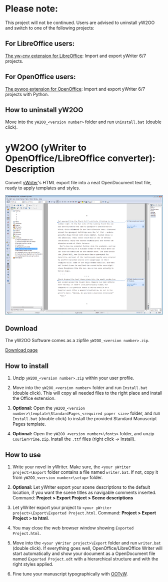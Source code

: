 # Please note: 

This project will not be continued. Users are advised to uninstall yW2OO and switch to one of the following projects: 

## For LibreOffice users: 

[The yw-cnv extension for LibreOffice](https://peter88213.github.io/yw-cnv): Import and export yWriter 6/7 projects. 


## For OpenOffice users: 

[The pywoo extension for OpenOffice](https://peter88213.github.io/pywoo): Import and export yWriter 6/7 projects with Python. 


## How to uninstall yW2OO

Move into the `yW2OO_<version number>` folder and run `Uninstall.bat` (double click). 


# yW2OO (yWriter to OpenOffice/LibreOffice converter): Description

Convert [yWriter](http://www.spacejock.com/yWriter5.html)'s HTML export file into a neat OpenDocument text file, ready to apply templates and styles.

![Screenshot: Generated ODT in OpenOffice Writer](https://raw.githubusercontent.com/peter88213/yW2OO/master/docs/Screenshots/Writer.png)


## Download

The yW2OO Software comes as a zipfile `yW2OO_<version number>.zip`. 

[Download page](https://github.com/peter88213/yW2OO/releases)

## How to install

1. Unzip `yW2OO_<version number>.zip` within your user profile.

2. Move into the `yW2OO_<version number>` folder and run `Install.bat` (double click). This will copy all needed files to the right place and install the Office extension.

3. __Optional:__ Open the `yW2OO_<version number>\template\StandardPages_<required paper size>` folder, and run `Install.bat` (double click) to install the provided Standard Manuscript Pages template. 

4. __Optional:__ Open the `yW2OO_<version number>\fonts>` folder, and unzip `CourierPrime.zip`. Install the `.ttf` files (right click -> Install).


## How to use

1. Write your novel in yWriter. Make sure, the `<your yWriter project>\Export` folder contains a file named `writer.bat`. If not, copy it from `yW2OO_<version number>\setup>` folder.

2. __Optional:__ Let yWriter export your scene descriptions to the default location, if you want the scene titles as navigable comments inserted. Command: __Project > Export Project > Scene descriptions__

3. Let yWriter export your project to `<your yWriter project>\Export\Exported Project.html`. Command: __Project > Export Project > to html__.

4. You may close the web browser window showing `Exported Project.html`.

5. Move into the `<your yWriter project>\Export` folder and run `writer.bat` (double click). If everything goes well, OpenOffice/LibreOffice Writer will start automatically and show your document as a OpenDocument file named `Exported Project.odt` with a hierarchical structure and with the right styles applied.

6. Fine tune your manuscript typographically with [OOTyW](https://github.com/peter88213/OOTyW/wiki).

